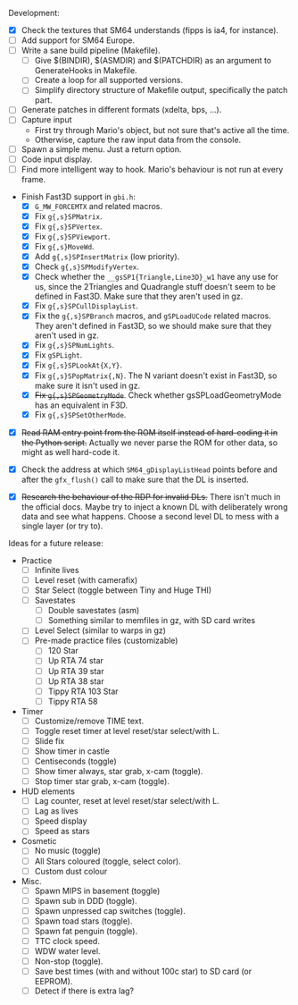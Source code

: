 Development:
 - [X] Check the textures that SM64 understands (fipps is ia4, for instance).
 - [ ] Add support for SM64 Europe.
 - [ ] Write a sane build pipeline (Makefile).
   - [ ] Give $(BINDIR), $(ASMDIR) and $(PATCHDIR) as an argument to GenerateHooks in Makefile.
   - [ ] Create a loop for all supported versions.
   - [ ] Simplify directory structure of Makefile output, specifically the patch part.
 - [ ] Generate patches in different formats (xdelta, bps, ...).
 - [ ] Capture input
   - First try through Mario's object, but not sure that's active all the time.
   - Otherwise, capture the raw input data from the console.
 - [ ] Spawn a simple menu. Just a return option.
 - [ ] Code input display.
 - [ ] Find more intelligent way to hook. Mario's behaviour is not run at every frame. 
 - Finish Fast3D support in `gbi.h`:
   - [X] `G_MW_FORCEMTX` and related macros.
   - [X] Fix `g{,s}SPMatrix`.
   - [X] Fix `g{,s}SPVertex`.
   - [X] Fix `g{,s}SPViewport`.
   - [X] Fix `g{,s}MoveWd`.
   - [X] Add `g{,s}SPInsertMatrix` (low priority).
   - [X] Check `g{,s}SPModifyVertex`.
   - [X] Check whether the `__gsSP1{Triangle,Line3D}_w1` have any use for us,
         since the 2Triangles and Quadrangle stuff doesn't seem to be defined
         in Fast3D. Make sure that they aren't used in gz.
   - [X] Fix `g{,s}SPCullDisplayList`.
   - [X] Fix the `g{,s}SPBranch` macros, and `gSPLoadUCode` related macros.
         They aren't defined in Fast3D, so we should make sure that they aren't
         used in gz.
   - [X] Fix `g{,s}SPNumLights`.
   - [X] Fix `gSPLight`.
   - [X] Fix `g{,s}SPLookAt{X,Y}`.
   - [X] Fix `g{,s}SPopMatrix{,N}`. The N variant doesn't exist in Fast3D, so make
         sure it isn't used in gz.
   - [X] ~~Fix `g{,s}SPGeometryMode`~~. Check whether gsSPLoadGeometryMode has an equivalent in F3D.
   - [X] Fix `g{,s}SPSetOtherMode`.
 - [X] ~~Read RAM entry point from the ROM itself instead of hard-coding it in the Python script.~~ Actually we never parse the ROM for other data, so might as well hard-code it.
 - [X] Check the address at which `SM64_gDisplayListHead` points before and after the
       `gfx_flush()` call to make sure that the DL is inserted.
 - [X] ~~Research the behaviour of the RDP for invalid DLs.~~
       There isn't much in the official docs. Maybe try to inject a known DL with
       deliberately wrong data and see what happens. Choose a second level DL
       to mess with a single layer (or try to).


Ideas for a future release:
 - Practice
   - [ ] Infinite lives
   - [ ] Level reset (with camerafix)
   - [ ] Star Select (toggle between Tiny and Huge THI)
   - [ ] Savestates
     - [ ] Double savestates (asm)
     - [ ] Something similar to memfiles in gz, with SD card writes
   - [ ] Level Select (similar to warps in gz)
   - [ ] Pre-made practice files (customizable)
     - [ ] 120 Star
     - [ ] Up RTA 74 star
     - [ ] Up RTA 39 star
     - [ ] Up RTA 38 star
     - [ ] Tippy RTA 103 Star
     - [ ] Tippy RTA 58
 - Timer
   - [ ] Customize/remove TIME text.
   - [ ] Toggle reset timer at level reset/star select/with L.
   - [ ] Slide fix
   - [ ] Show timer in castle
   - [ ] Centiseconds (toggle)
   - [ ] Show timer always, star grab, x-cam (toggle).
   - [ ] Stop timer star grab, x-cam (toggle).
 - HUD elements
   - [ ] Lag counter, reset at level reset/star select/with L.
   - [ ] Lag as lives
   - [ ] Speed display
   - [ ] Speed as stars
 - Cosmetic
   - [ ] No music (toggle)
   - [ ] All Stars coloured (toggle, select color).
   - [ ] Custom dust colour
 - Misc.
   - [ ] Spawn MIPS in basement (toggle)
   - [ ] Spawn sub in DDD (toggle).
   - [ ] Spawn unpressed cap switches (toggle).
   - [ ] Spawn toad stars (toggle).
   - [ ] Spawn fat penguin (toggle).
   - [ ] TTC clock speed.
   - [ ] WDW water level.
   - [ ] Non-stop (toggle).
   - [ ] Save best times (with and without 100c star) to SD card (or EEPROM).
   - [ ] Detect if there is extra lag?